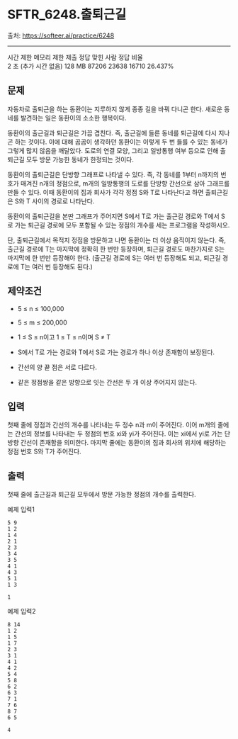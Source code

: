 # SFTR_6248.출퇴근길

출처: https://softeer.ai/practice/6248

---

시간 제한 메모리 제한 제출 정답 맞힌 사람 정답 비율  
2 초 (추가 시간 없음) 128 MB 87206 23638 16710 26.437%

## 문제

자동차로 출퇴근을 하는 동환이는 지루하지 않게 종종 길을 바꿔 다니곤 한다. 새로운 동네를 발견하는 일은 동환이의 소소한 행복이다.

동환이의 출근길과 퇴근길은 가끔 겹친다. 즉, 출근길에 들른 동네를 퇴근길에 다시 지나곤 하는 것이다. 이에 대해 곰곰이 생각하던 동환이는 이렇게 두 번 들를 수 있는 동네가 그렇게 많지 않음을 깨달았다. 도로의 연결 모양, 그리고 일방통행 여부 등으로 인해 출퇴근길 모두 방문 가능한 동네가 한정되는 것이다.

동환이의 출퇴근길은 단방향 그래프로 나타낼 수 있다. 즉, 각 동네를 1부터 n까지의 번호가 매겨진 n개의 정점으로, m개의 일방통행의 도로를 단방향 간선으로 삼아 그래프를 만들 수 있다. 이때 동환이의 집과 회사가 각각 정점 S와 T로 나타난다고 하면 출퇴근길은 S와 T 사이의 경로로 나타난다.

동환이의 출퇴근길을 본딴 그래프가 주어지면 S에서 T로 가는 출근길 경로와 T에서 S로 가는 퇴근길 경로에 모두 포함될 수 있는 정점의 개수를 세는 프로그램을 작성하시오.

단, 출퇴근길에서 목적지 정점을 방문하고 나면 동환이는 더 이상 움직이지 않는다. 즉, 출근길 경로에 T는 마지막에 정확히 한 번만 등장하며, 퇴근길 경로도 마찬가지로 S는 마지막에 한 번만 등장해야 한다. (출근길 경로에 S는 여러 번 등장해도 되고, 퇴근길 경로에 T는 여러 번 등장해도 된다.)

## 제약조건

- 5 ≤ n ≤ 100,000

- 5 ≤ m ≤ 200,000

- 1 ≤ S ≤ n이고 1 ≤ T ≤ n이며 S ≠ T

- S에서 T로 가는 경로와 T에서 S로 가는 경로가 하나 이상 존재함이 보장된다.

- 간선의 양 끝 점은 서로 다르다.

- 같은 정점쌍을 같은 방향으로 잇는 간선은 두 개 이상 주어지지 않는다.

## 입력

첫째 줄에 정점과 간선의 개수를 나타내는 두 정수 n과 m이 주어진다. 이어 m개의 줄에는 간선의 정보를 나타내는 두 정점의 번호 xi와 yi가 주어진다. 이는 xi에서 yi로 가는 단방향 간선이 존재함을 의미한다. 마지막 줄에는 동환이의 집과 회사의 위치에 해당하는 정점 번호 S와 T가 주어진다.

## 출력

첫째 줄에 출근길과 퇴근길 모두에서 방문 가능한 정점의 개수를 출력한다.

예제 입력1

```
5 9
1 2
1 4
2 1
2 3
3 4
3 5
4 1
4 3
5 1
1 3
```

```
1
```

예제 입력2

```
8 14
1 2
1 5
1 7
2 3
3 1
4 1
4 2
5 4
5 8
6 2
6 3
7 1
7 6
8 7
6 5
```

```
4
```
